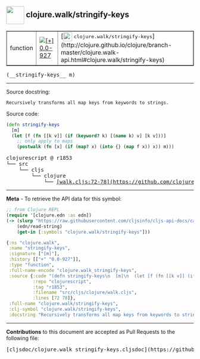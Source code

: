 ## <img width="48px" valign="middle" src="http://i.imgur.com/Hi20huC.png"> clojure.walk/stringify-keys

 <table border="1">
<tr>

<td>function</td>
<td><a href="https://github.com/cljsinfo/cljs-api-docs/tree/0.0-927"><img valign="middle" alt="[+] 0.0-927" src="https://img.shields.io/badge/+-0.0--927-lightgrey.svg"></a> </td>
<td>
[<img height="24px" valign="middle" src="http://i.imgur.com/1GjPKvB.png"> <samp>clojure.walk/stringify-keys</samp>](http://clojure.github.io/clojure/branch-master/clojure.walk-api.html#clojure.walk/stringify-keys)
</td>
</tr>
</table>

 <samp>
(__stringify-keys__ m)<br>
</samp>

---




Source docstring:

```
Recursively transforms all map keys from keywords to strings.
```

Source code:

```clj
(defn stringify-keys
  [m]
  (let [f (fn [[k v]] (if (keyword? k) [(name k) v] [k v]))]
    ;; only apply to maps
    (postwalk (fn [x] (if (map? x) (into {} (map f x)) x)) m)))
```

 <pre>
clojurescript @ r1853
└── src
    └── cljs
        └── clojure
            └── <ins>[walk.cljs:72-78](https://github.com/clojure/clojurescript/blob/r1853/src/cljs/clojure/walk.cljs#L72-L78)</ins>
</pre>


---

__Meta__ - To retrieve the API data for this symbol:

```clj
;; from Clojure REPL
(require '[clojure.edn :as edn])
(-> (slurp "https://raw.githubusercontent.com/cljsinfo/cljs-api-docs/catalog/cljs-api.edn")
    (edn/read-string)
    (get-in [:symbols "clojure.walk/stringify-keys"]))
```

```clj
{:ns "clojure.walk",
 :name "stringify-keys",
 :signature ["[m]"],
 :history [["+" "0.0-927"]],
 :type "function",
 :full-name-encode "clojure.walk_stringify-keys",
 :source {:code "(defn stringify-keys\n  [m]\n  (let [f (fn [[k v]] (if (keyword? k) [(name k) v] [k v]))]\n    ;; only apply to maps\n    (postwalk (fn [x] (if (map? x) (into {} (map f x)) x)) m)))",
          :repo "clojurescript",
          :tag "r1853",
          :filename "src/cljs/clojure/walk.cljs",
          :lines [72 78]},
 :full-name "clojure.walk/stringify-keys",
 :clj-symbol "clojure.walk/stringify-keys",
 :docstring "Recursively transforms all map keys from keywords to strings."}

```

---

__Contributions__ to this document are accepted as Pull Requests to the following file:

 <pre>
[cljsdoc/clojure.walk_stringify-keys.cljsdoc](https://github.com/cljsinfo/cljs-api-docs/blob/master/cljsdoc/clojure.walk_stringify-keys.cljsdoc)
</pre>

